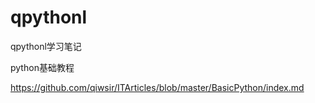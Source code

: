 # qpythonl

qpythonl学习笔记

python基础教程

https://github.com/qiwsir/ITArticles/blob/master/BasicPython/index.md
